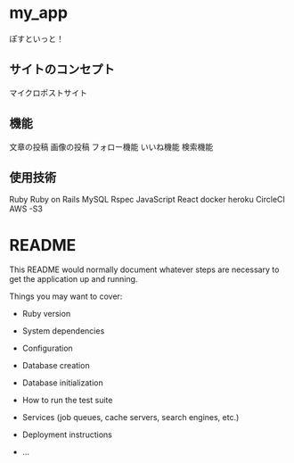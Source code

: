 # my_app
ぽすといっと！

## サイトのコンセプト
マイクロポストサイト

## 機能
文章の投稿
画像の投稿
フォロー機能
いいね機能
検索機能

## 使用技術
Ruby
Ruby on Rails
MySQL
Rspec
JavaScript
React
docker
heroku
CircleCI
AWS
-S3

# README

This README would normally document whatever steps are necessary to get the
application up and running.

Things you may want to cover:

* Ruby version

* System dependencies

* Configuration

* Database creation

* Database initialization

* How to run the test suite

* Services (job queues, cache servers, search engines, etc.)

* Deployment instructions

* ...
